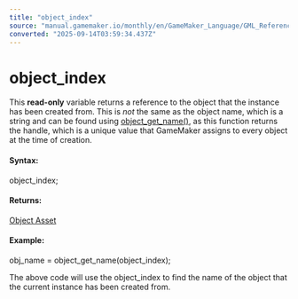 ```yaml
---
title: "object_index"
source: "manual.gamemaker.io/monthly/en/GameMaker_Language/GML_Reference/Asset_Management/Objects/object_index.htm"
converted: "2025-09-14T03:59:34.437Z"
---
```


# object\_index

This **read-only** variable returns a reference to the object that the instance has been created from. This is _not_ the same as the object name, which is a string and can be found using [object\_get\_name()](object_get_name.md), as this function returns the handle, which is a unique value that GameMaker assigns to every object at the time of creation.

#### Syntax:

object\_index;

#### Returns:

[Object Asset](../../../../The_Asset_Editors/Objects.md)

#### Example:

obj\_name = object\_get\_name(object\_index);

The above code will use the object\_index to find the name of the object that the current instance has been created from.